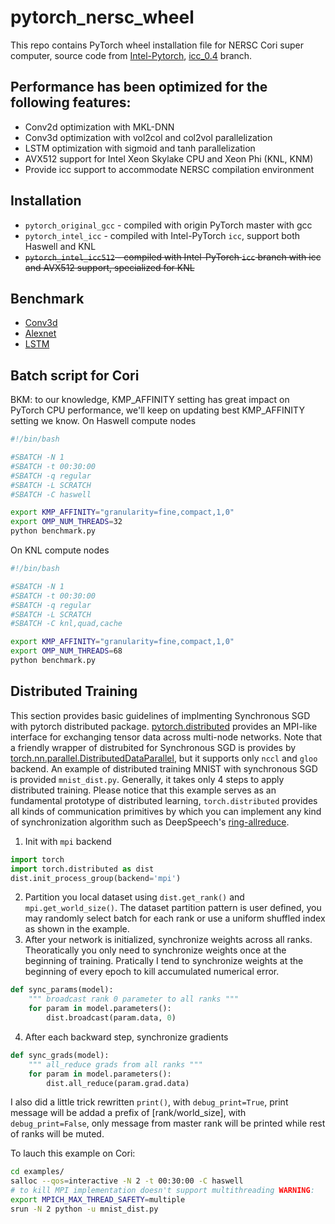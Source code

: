 # pytorch_nersc_wheel
This repo contains PyTorch wheel installation file for NERSC Cori super computer, source code from [Intel-Pytorch](https://github.com/intel/pytorch), [icc_0.4](https://github.com/intel/pytorch/tree/icc_0.4) branch.

## Performance has been optimized for the following features:
* Conv2d optimization with MKL-DNN
* Conv3d optimization with vol2col and col2vol parallelization
* LSTM optimization with sigmoid and tanh parallelization
* AVX512 support for Intel Xeon Skylake CPU and Xeon Phi (KNL, KNM)
* Provide icc support to accommodate NERSC compilation environment

## Installation
* `pytorch_original_gcc` - compiled with origin PyTorch master with gcc
* `pytorch_intel_icc` - compiled with Intel-PyTorch `icc`, support both Haswell and KNL
* ~~`pytorch_intel_icc512` - compiled with Intel-PyTorch `icc` branch with icc and AVX512 support, specialized for KNL~~

## Benchmark
* [Conv3d](https://github.com/MlWoo/PyTorch-benchmark)
* [Alexnet](https://github.com/mingfeima/convnet-benchmarks)
* [LSTM](https://github.com/xhzhao/pytorch-rnn-benchmark)

## Batch script for Cori
BKM: to our knowledge, KMP_AFFINITY setting has great impact on PyTorch CPU performance, we'll keep on updating best KMP_AFFINITY setting we know.
On Haswell compute nodes
```bash
#!/bin/bash

#SBATCH -N 1
#SBATCH -t 00:30:00
#SBATCH -q regular
#SBATCH -L SCRATCH
#SBATCH -C haswell

export KMP_AFFINITY="granularity=fine,compact,1,0"
export OMP_NUM_THREADS=32
python benchmark.py
```
On KNL compute nodes
```bash
#!/bin/bash

#SBATCH -N 1
#SBATCH -t 00:30:00
#SBATCH -q regular
#SBATCH -L SCRATCH
#SBATCH -C knl,quad,cache

export KMP_AFFINITY="granularity=fine,compact,1,0"
export OMP_NUM_THREADS=68
python benchmark.py
```

## Distributed Training
This section provides basic guidelines of implmenting Synchronous SGD with pytorch distributed package. 
[pytorch.distributed](http://pytorch.org/docs/master/distributed.html) provides an MPI-like interface for exchanging tensor data across multi-node networks. Note that a friendly wrapper of distrubited for Synchronous SGD is provides by [torch.nn.parallel.DistributedDataParallel](http://pytorch.org/docs/master/nn.html#torch.nn.parallel.DistributedDataParallel), but it supports only `nccl` and `gloo` backend. 
An example of distributed training MNIST with synchronous SGD is provided `mnist_dist.py`.
Generally, it takes only 4 steps to apply distributed training.
Please notice that this example serves as an fundamental prototype of distributed learning, `torch.distributed` provides all kinds of communication primitives by which you can implement any kind of synchronization algorithm such as DeepSpeech's [ring-allreduce](http://pytorch.org/tutorials/intermediate/dist_tuto.html#our-own-ring-allreduce).

1. Init with `mpi` backend
```python
import torch
import torch.distributed as dist
dist.init_process_group(backend='mpi')
```
2. Partition you local dataset using `dist.get_rank()` and `mpi.get_world_size()`.
The dataset partition pattern is user defined, you may randomly select batch for each rank or use a uniform shuffled index as shown in the example.
3. After your network is initialized, synchronize weights across all ranks.
Theoratically you only need to synchronize weights once at the beginning of training.
Pratically I tend to synchronize weights at the beginning of every epoch to kill accumulated numerical error.
```python
def sync_params(model):
    """ broadcast rank 0 parameter to all ranks """
    for param in model.parameters():
        dist.broadcast(param.data, 0)
```
4. After each backward step, synchronize gradients
```python
def sync_grads(model):
    """ all_reduce grads from all ranks """
    for param in model.parameters():
        dist.all_reduce(param.grad.data)
```
I also did a little trick rewritten `print()`, with `debug_print=True`, print message will be addad a prefix of [rank/world_size], with `debug_print=False`, only message from master rank will be printed while rest of ranks will be muted.

To lauch this example on Cori:
 ```bash
cd examples/
salloc --qos=interactive -N 2 -t 00:30:00 -C haswell
# to kill MPI implementation doesn't support multithreading WARNING:
export MPICH_MAX_THREAD_SAFETY=multiple
srun -N 2 python -u mnist_dist.py
```
